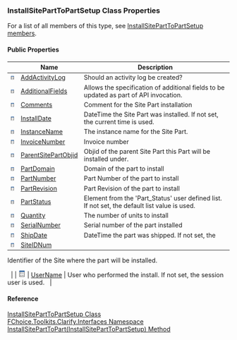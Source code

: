 ﻿### InstallSitePartToPartSetup Class Properties

For a list of all members of this type, see [InstallSitePartToPartSetup members](FChoice.Toolkits.Clarify~FChoice.Toolkits.Clarify.Interfaces.InstallSitePartToPartSetup_members.md).

#### Public Properties

|   | Name | Description |
| --- | --- | --- |
| ![Public Property](dotnetimages/publicProperty.png) | [AddActivityLog](FChoice.Toolkits.Clarify~FChoice.Toolkits.Clarify.Interfaces.InstallSitePartToPartSetup~AddActivityLog.md) | Should an activity log be created?   |
| ![Public Property](dotnetimages/publicProperty.png) | [AdditionalFields](FChoice.Toolkits.Clarify~FChoice.Toolkits.Clarify.Interfaces.InstallSitePartToPartSetup~AdditionalFields.md) | Allows the specification of additional fields to be updated as part of API invocation.   |
| ![Public Property](dotnetimages/publicProperty.png) | [Comments](FChoice.Toolkits.Clarify~FChoice.Toolkits.Clarify.Interfaces.InstallSitePartToPartSetup~Comments.md) | Comment for the Site Part installation   |
| ![Public Property](dotnetimages/publicProperty.png) | [InstallDate](FChoice.Toolkits.Clarify~FChoice.Toolkits.Clarify.Interfaces.InstallSitePartToPartSetup~InstallDate.md) | DateTime the Site Part was installed. If not set, the current time is used.   |
| ![Public Property](dotnetimages/publicProperty.png) | [InstanceName](FChoice.Toolkits.Clarify~FChoice.Toolkits.Clarify.Interfaces.InstallSitePartToPartSetup~InstanceName.md) | The instance name for the Site Part.   |
| ![Public Property](dotnetimages/publicProperty.png) | [InvoiceNumber](FChoice.Toolkits.Clarify~FChoice.Toolkits.Clarify.Interfaces.InstallSitePartToPartSetup~InvoiceNumber.md) | Invoice number   |
| ![Public Property](dotnetimages/publicProperty.png) | [ParentSitePartObjid](FChoice.Toolkits.Clarify~FChoice.Toolkits.Clarify.Interfaces.InstallSitePartToPartSetup~ParentSitePartObjid.md) | Objid of the parent Site Part this Part will be installed under.   |
| ![Public Property](dotnetimages/publicProperty.png) | [PartDomain](FChoice.Toolkits.Clarify~FChoice.Toolkits.Clarify.Interfaces.InstallSitePartToPartSetup~PartDomain.md) | Domain of the part to install   |
| ![Public Property](dotnetimages/publicProperty.png) | [PartNumber](FChoice.Toolkits.Clarify~FChoice.Toolkits.Clarify.Interfaces.InstallSitePartToPartSetup~PartNumber.md) | Part Number of the part to install   |
| ![Public Property](dotnetimages/publicProperty.png) | [PartRevision](FChoice.Toolkits.Clarify~FChoice.Toolkits.Clarify.Interfaces.InstallSitePartToPartSetup~PartRevision.md) | Part Revision of the part to install   |
| ![Public Property](dotnetimages/publicProperty.png) | [PartStatus](FChoice.Toolkits.Clarify~FChoice.Toolkits.Clarify.Interfaces.InstallSitePartToPartSetup~PartStatus.md) | Element from the 'Part_Status' user defined list. If not set, the default list value is used.   |
| ![Public Property](dotnetimages/publicProperty.png) | [Quantity](FChoice.Toolkits.Clarify~FChoice.Toolkits.Clarify.Interfaces.InstallSitePartToPartSetup~Quantity.md) | The number of units to install   |
| ![Public Property](dotnetimages/publicProperty.png) | [SerialNumber](FChoice.Toolkits.Clarify~FChoice.Toolkits.Clarify.Interfaces.InstallSitePartToPartSetup~SerialNumber.md) | Serial number of the part installed   |
| ![Public Property](dotnetimages/publicProperty.png) | [ShipDate](FChoice.Toolkits.Clarify~FChoice.Toolkits.Clarify.Interfaces.InstallSitePartToPartSetup~ShipDate.md) | DateTime the part was shipped. If not set, the   |
| ![Public Property](dotnetimages/publicProperty.png) | [SiteIDNum](FChoice.Toolkits.Clarify~FChoice.Toolkits.Clarify.Interfaces.InstallSitePartToPartSetup~SiteIDNum.md) | 
Identifier of the Site where the part will be installed.

  |
| ![Public Property](dotnetimages/publicProperty.png) | [UserName](FChoice.Toolkits.Clarify~FChoice.Toolkits.Clarify.Interfaces.InstallSitePartToPartSetup~UserName.md) | User who performed the install. If not set, the session user is used.   |





#### Reference

[InstallSitePartToPartSetup Class](FChoice.Toolkits.Clarify~FChoice.Toolkits.Clarify.Interfaces.InstallSitePartToPartSetup.md)  
[FChoice.Toolkits.Clarify.Interfaces Namespace](FChoice.Toolkits.Clarify~FChoice.Toolkits.Clarify.Interfaces_namespace.md)  
[InstallSitePartToPart(InstallSitePartToPartSetup) Method](FChoice.Toolkits.Clarify~FChoice.Toolkits.Clarify.Interfaces.InterfacesToolkit~InstallSitePartToPart(InstallSitePartToPartSetup).md)